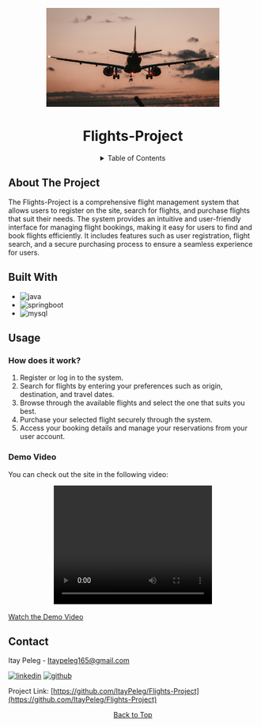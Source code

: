 <a name="readme-top"></a>
<!-- PROJECT LOGO -->
<div align="center">
 <a href="https://github.com/ItayPeleg/Flights-Project">
 <img src="src/resources/static/assets/images/photo-1628964178609-aec11c666040.jpeg" alt="Logo" width="350" height="200">
 </a>

<h1 align="center">Flights-Project</h1>


<!-- TABLE OF CONTENTS -->
<details>
 <summary>Table of Contents</summary>
 <ol>
 <li><a href="#about-the-project">About The Project</a></li>
 <li><a href="#built-with">Built With</a></li>
 <li><a href="#usage">Usage</a></li>
 <li><a href="#contact">Contact</a></li>
 </ol>
</details>

<div align="left">

## About The Project

The Flights-Project is a comprehensive flight management system that allows users to register on the site, search for flights, and purchase flights that suit their needs. 
The system provides an intuitive and user-friendly interface for managing flight bookings, making it easy for users to find and book flights efficiently. 
It includes features such as user registration, flight search, and a secure purchasing process to ensure a seamless experience for users.

## Built With

* ![java](https://img.shields.io/badge/JAVA-007396?style=for-the-badge&logo=java&logoColor=white)
* ![springboot](https://img.shields.io/badge/SPRINGBOOT-6DB33F?style=for-the-badge&logo=spring&logoColor=white)
* ![mysql](https://img.shields.io/badge/mysql-4479A1?style=for-the-badge&logo=mysql&logoColor=white)

## Usage

### How does it work?

1. Register or log in to the system.
2. Search for flights by entering your preferences such as origin, destination, and travel dates.
3. Browse through the available flights and select the one that suits you best.
4. Purchase your selected flight securely through the system.
5. Access your booking details and manage your reservations from your user account.

### Demo Video

You can check out the site in the following video:

<div align="center">
 <video width="320" height="240" controls>
   <source src="https://github.com/ItayPeleg/Flights-Project/raw/main/src/resources/static/assets/video/spring-flights-project.mp4" type="video/mp4">
   Your browser does not support the video tag.
 </video>
</div>

[Watch the Demo Video](resources/static/assets/video/spring-flights-project.mp4)

<!-- CONTACT -->
## Contact

Itay Peleg - Itaypeleg165@gmail.com

[![linkedin](https://img.shields.io/badge/LinkedIn-0077B5?style=for-the-badge&logo=linkedin&logoColor=white)](https://www.linkedin.com/in/itay-peleg-)
[![github](https://img.shields.io/badge/GitHub-100000?style=for-the-badge&logo=github&logoColor=white)](https://github.com/ItayPeleg)

Project Link: [https://github.com/ItayPeleg/Flights-Project](https://github.com/ItayPeleg/Flights-Project)

</div>

<!-- BACK TO TOP -->
<a href="#readme-top">Back to Top</a>

